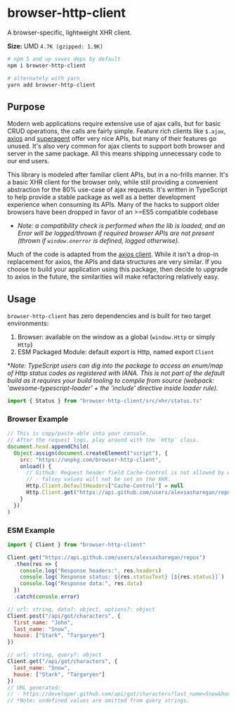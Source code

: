# browser-http-client

A browser-specific, lightweight XHR client.

**Size:** UMD `4.7K (gzipped: 1.9K)`

```sh
# npm 5 and up saves deps by default
npm i browser-http-client

# alternately with yarn
yarn add browser-http-client
```

## Purpose

Modern web applications require extensive use of ajax calls, but for basic CRUD operations, the calls are fairly simple. Feature rich clients like `$.ajax`, [axios](https://github.com/axios/axios) and [superagent](https://github.com/visionmedia/superagent) offer very nice APIs, but many of their features go unused. It's also very common for ajax clients to support both browser and server in the same package. All this means shipping unnecessary code to our end users.

This library is modeled after familiar client APIs, but in a no-frills manner. It's a basic XHR client for the browser only, while still providing a convenient abstraction for the 80% use-case of ajax requests. It's written in TypeScript to help provide a stable package as well as a better development experience when consuming its APIs. Many of the hacks to support older browsers have been dropped in favor of an >=ES5 compatible codebase

* _Note: a compatibility check is performed when the lib is loaded, and an Error will be logged/thrown if required browser APIs are not present (thrown if `window.onerror` is defined, logged otherwise)._

Much of the code is adapted from the [axios client](https://github.com/axios/axios). While it isn't a drop-in replacement for axios, the APIs and data structures are very similar. If you choose to build your application using this package, then decide to upgrade to axios in the future, the similarities will make refactoring relatively easy.

## Usage

`browser-http-client` has zero dependencies and is built for two target environments:

1. Browser: available on the window as a global (`window.Http` or simply `Http`)
1. ESM Packaged Module: default export is Http, named export `Client`

*_Note: TypeScript users can dig into the package to access an enum/map of Http status codes as registered with IANA. This is not part of the default build as it requires your build tooling to compile from source (webpack: 'awesome-typescript-loader' + the 'include' directive inside loader rule)._

```js
import { Status } from "browser-http-client/src/xhr/status.ts"
```

### Browser Example

```js
// This is copy/paste-able into your console.
// After the request logs, play around with the `Http` class.
document.head.appendChild(
  Object.assign(document.createElement("script"), {
    src: "https://unpkg.com/browser-http-client",
    onload() {
      // Github: Request header field Cache-Control is not allowed by Access-Control-Allow-Headers in preflight response.
      // - falsey values will not be set on the XHR.
      Http.Client.DefaultHeaders["Cache-Control"] = null
      Http.Client.get("https://api.github.com/users/alexsasharegan/repos").then(console.log, console.error)
    }
  })
)
```

### ESM Example

```js
import { Client } from "browser-http-client"

Client.get("https://api.github.com/users/alexsasharegan/repos")
  .then(res => {
    console.log("Response headers:", res.headers)
    console.log(`Response status: ${res.statusText} [${res.status}]`)
    console.log("Response data:", res.data)
  })
  .catch(console.error)

// url: string, data?: object, options?: object
Client.post("/api/got/characters", {
  first_name: "John",
  last_name: "Snow",
  house: ["Stark", "Targaryen"]
})

// url: string, query?: object
Client.get("/api/got/characters", {
  last_name: "Snow",
  house: ["Stark", "Targaryen"]
})
// URL generated:
// - https://developer.github.com/api/got/characters?last_name=Snow&house[]=Stark&house[]=Targaryen
// *Note: undefined values are omitted from query strings.
```
